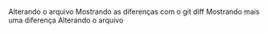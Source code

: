Alterando o arquivo
Mostrando as diferenças com o git diff
Mostrando mais uma diferença 
Alterando o arquivo
